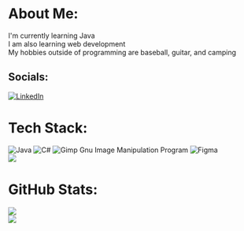 # About Me:
I'm currently learning Java<br>I am also learning web development<br>My hobbies outside of programming are baseball, guitar, and camping<br>
## Socials:
[![LinkedIn](https://img.shields.io/badge/LinkedIn-%230077B5.svg?logo=linkedin&logoColor=white)](https://www.linkedin.com/in/aidan-dorn-b78b0b246/) 
# Tech Stack:
![Java](https://img.shields.io/badge/java-%23ED8B00.svg?style=for-the-badge&logo=java&logoColor=white) ![C#](https://img.shields.io/badge/c%23-%23239120.svg?style=for-the-badge&logo=c-sharp&logoColor=white) ![Gimp Gnu Image Manipulation Program](https://img.shields.io/badge/Gimp-657D8B?style=for-the-badge&logo=gimp&logoColor=FFFFFF) 	![Figma](https://img.shields.io/badge/figma-%23F24E1E.svg?style=for-the-badge&logo=figma&logoColor=white)
<br/>
![](https://github-readme-stats.vercel.app/api/top-langs/?username=AidanDorn&theme=dark&hide_border=false&include_all_commits=true&count_private=false&layout=compact)
# GitHub Stats:
![](https://github-readme-stats.vercel.app/api?username=AidanDorn&theme=dark&hide_border=false&include_all_commits=true&count_private=false)<br/>
[![](https://visitcount.itsvg.in/api?id=AidanDorn&icon=0&color=0)](https://visitcount.itsvg.in)
